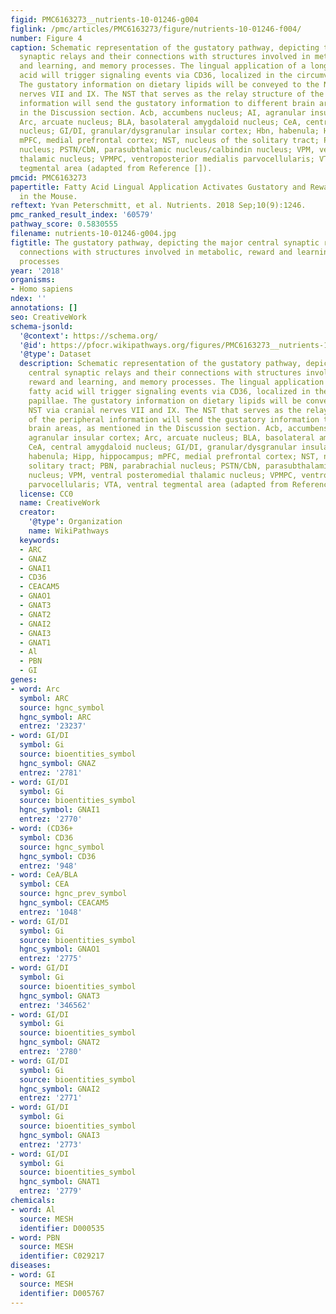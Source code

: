 ```yaml
---
figid: PMC6163273__nutrients-10-01246-g004
figlink: /pmc/articles/PMC6163273/figure/nutrients-10-01246-f004/
number: Figure 4
caption: Schematic representation of the gustatory pathway, depicting the major central
  synaptic relays and their connections with structures involved in metabolic, reward
  and learning, and memory processes. The lingual application of a long-chain fatty
  acid will trigger signaling events via CD36, localized in the circumvallate papillae.
  The gustatory information on dietary lipids will be conveyed to the NST via cranial
  nerves VII and IX. The NST that serves as the relay structure of the peripheral
  information will send the gustatory information to different brain areas, as mentioned
  in the Discussion section. Acb, accumbens nucleus; AI, agranular insular cortex;
  Arc, arcuate nucleus; BLA, basolateral amygdaloid nucleus; CeA, central amygdaloid
  nucleus; GI/DI, granular/dysgranular insular cortex; Hbn, habenula; Hipp, hippocampus;
  mPFC, medial prefrontal cortex; NST, nucleus of the solitary tract; PBN, parabrachial
  nucleus; PSTN/CbN, parasubthalamic nucleus/calbindin nucleus; VPM, ventral posteromedial
  thalamic nucleus; VPMPC, ventroposterior medialis parvocellularis; VTA, ventral
  tegmental area (adapted from Reference []).
pmcid: PMC6163273
papertitle: Fatty Acid Lingual Application Activates Gustatory and Reward Brain Circuits
  in the Mouse.
reftext: Yvan Peterschmitt, et al. Nutrients. 2018 Sep;10(9):1246.
pmc_ranked_result_index: '60579'
pathway_score: 0.5830555
filename: nutrients-10-01246-g004.jpg
figtitle: The gustatory pathway, depicting the major central synaptic relays and their
  connections with structures involved in metabolic, reward and learning, and memory
  processes
year: '2018'
organisms:
- Homo sapiens
ndex: ''
annotations: []
seo: CreativeWork
schema-jsonld:
  '@context': https://schema.org/
  '@id': https://pfocr.wikipathways.org/figures/PMC6163273__nutrients-10-01246-g004.html
  '@type': Dataset
  description: Schematic representation of the gustatory pathway, depicting the major
    central synaptic relays and their connections with structures involved in metabolic,
    reward and learning, and memory processes. The lingual application of a long-chain
    fatty acid will trigger signaling events via CD36, localized in the circumvallate
    papillae. The gustatory information on dietary lipids will be conveyed to the
    NST via cranial nerves VII and IX. The NST that serves as the relay structure
    of the peripheral information will send the gustatory information to different
    brain areas, as mentioned in the Discussion section. Acb, accumbens nucleus; AI,
    agranular insular cortex; Arc, arcuate nucleus; BLA, basolateral amygdaloid nucleus;
    CeA, central amygdaloid nucleus; GI/DI, granular/dysgranular insular cortex; Hbn,
    habenula; Hipp, hippocampus; mPFC, medial prefrontal cortex; NST, nucleus of the
    solitary tract; PBN, parabrachial nucleus; PSTN/CbN, parasubthalamic nucleus/calbindin
    nucleus; VPM, ventral posteromedial thalamic nucleus; VPMPC, ventroposterior medialis
    parvocellularis; VTA, ventral tegmental area (adapted from Reference []).
  license: CC0
  name: CreativeWork
  creator:
    '@type': Organization
    name: WikiPathways
  keywords:
  - ARC
  - GNAZ
  - GNAI1
  - CD36
  - CEACAM5
  - GNAO1
  - GNAT3
  - GNAT2
  - GNAI2
  - GNAI3
  - GNAT1
  - Al
  - PBN
  - GI
genes:
- word: Arc
  symbol: ARC
  source: hgnc_symbol
  hgnc_symbol: ARC
  entrez: '23237'
- word: GI/DI
  symbol: Gi
  source: bioentities_symbol
  hgnc_symbol: GNAZ
  entrez: '2781'
- word: GI/DI
  symbol: Gi
  source: bioentities_symbol
  hgnc_symbol: GNAI1
  entrez: '2770'
- word: (CD36+
  symbol: CD36
  source: hgnc_symbol
  hgnc_symbol: CD36
  entrez: '948'
- word: CeA/BLA
  symbol: CEA
  source: hgnc_prev_symbol
  hgnc_symbol: CEACAM5
  entrez: '1048'
- word: GI/DI
  symbol: Gi
  source: bioentities_symbol
  hgnc_symbol: GNAO1
  entrez: '2775'
- word: GI/DI
  symbol: Gi
  source: bioentities_symbol
  hgnc_symbol: GNAT3
  entrez: '346562'
- word: GI/DI
  symbol: Gi
  source: bioentities_symbol
  hgnc_symbol: GNAT2
  entrez: '2780'
- word: GI/DI
  symbol: Gi
  source: bioentities_symbol
  hgnc_symbol: GNAI2
  entrez: '2771'
- word: GI/DI
  symbol: Gi
  source: bioentities_symbol
  hgnc_symbol: GNAI3
  entrez: '2773'
- word: GI/DI
  symbol: Gi
  source: bioentities_symbol
  hgnc_symbol: GNAT1
  entrez: '2779'
chemicals:
- word: Al
  source: MESH
  identifier: D000535
- word: PBN
  source: MESH
  identifier: C029217
diseases:
- word: GI
  source: MESH
  identifier: D005767
---
```

